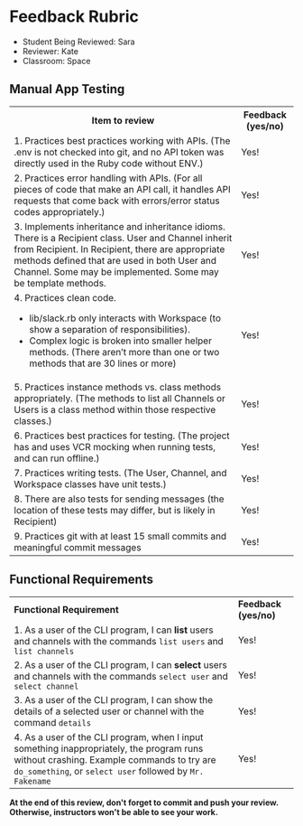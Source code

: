 # Feedback Rubric

- Student Being Reviewed: Sara  
- Reviewer: Kate
- Classroom: Space

## Manual App Testing

<table>
  <tr>
    <th>Item to review</th>
    <th>Feedback (yes/no)</th>
  </tr>

  <tr>
    <td>
      1. Practices best practices working with APIs. (The .env is not checked into git, and no API token was directly used in the Ruby code without ENV.)
    </td>
    <td>
      Yes!
    </td>
  </tr>

  <tr>
    <td>
      2. Practices error handling with APIs. (For all pieces of code that make an API call, it handles API requests that come back with errors/error status codes appropriately.)
   </td>
   <td>
      Yes!
   </td>
  </tr>

  <tr>
    <td>
      3. Implements inheritance and inheritance idioms. There is a Recipient class. User and Channel inherit from Recipient. In Recipient, there are appropriate methods defined that are used in both User and Channel. Some may be implemented. Some may be template methods.	
   </td>
   <td>
      Yes!
   </td>
  </tr>

  <tr>
    <td>
      4. Practices clean code. 
  <ul>

  <li>lib/slack.rb only interacts with Workspace (to show a separation of responsibilities). 

  <li>Complex logic is broken into smaller helper methods. (There aren’t more than one or two methods that are 30 lines or more)
  </li>
  </ul>
    </td>
   <td>
     Yes!
   </td>
  </tr>

  <tr>
   <td>
    5. Practices instance methods vs. class methods appropriately. (The methods to list all Channels or Users is a class method within those respective classes.)
   </td>
   <td>
      Yes!
   </td>
  </tr>


  <tr>
    <td>
      6. Practices best practices for testing. (The project has and uses VCR mocking when running tests, and can run offline.)
    </td>
    <td>
     Yes!
    </td>
  </tr>


  <tr>
    <td>
      7. Practices writing tests. (The User, Channel, and Workspace classes have unit tests.)	
    </td>
    <td>
      Yes!
    </td>
  </tr>


  <tr>
    <td>
      8. There are also tests for sending messages (the location of these tests may differ, but is likely in Recipient)	
    </td>
    <td>
      Yes!
    </td>
  </tr>


  <tr>
    <td>
      9. Practices git with at least 15 small commits and meaningful commit messages	
   </td>
    <td>
      Yes!
    </td>
  </tr>
</table>

## Functional Requirements

<table>
  <tr>
   <td><strong>Functional Requirement	</strong>
   </td>
   <td><strong>Feedback (yes/no)</strong>
   </td>
  </tr>
  <tr>
   <td>1. As a user of the CLI program, I can <strong>list</strong> users and channels with the commands <code>list users</code> and <code>list channels</code>
   </td>
   <td>
      Yes!
   </td>

  </tr>
  <tr>
   <td>2. As a user of the CLI program, I can <strong>select</strong> users and channels	with the commands <code>select user</code> and <code>select channel</code>
   </td>
   <td>
      Yes!
   </td>
  </tr>

  <tr>
   <td>3. As a user of the CLI program, I can show the details of a selected user or channel	with the command <code>details</code>
   </td>
   <td>
      Yes!
   </td>
  </tr>

  <tr>
   <td>4. As a user of the CLI program, when I input something inappropriately, the program runs without crashing. Example commands to try are <code>do_something</code>, or <code>select user</code> followed by <code>Mr. Fakename</code>
   </td>
   <td>
      Yes!
   </td>
  </tr>
</table>

**At the end of this review, don't forget to commit and push your review. Otherwise, instructors won't be able to see your work.**
